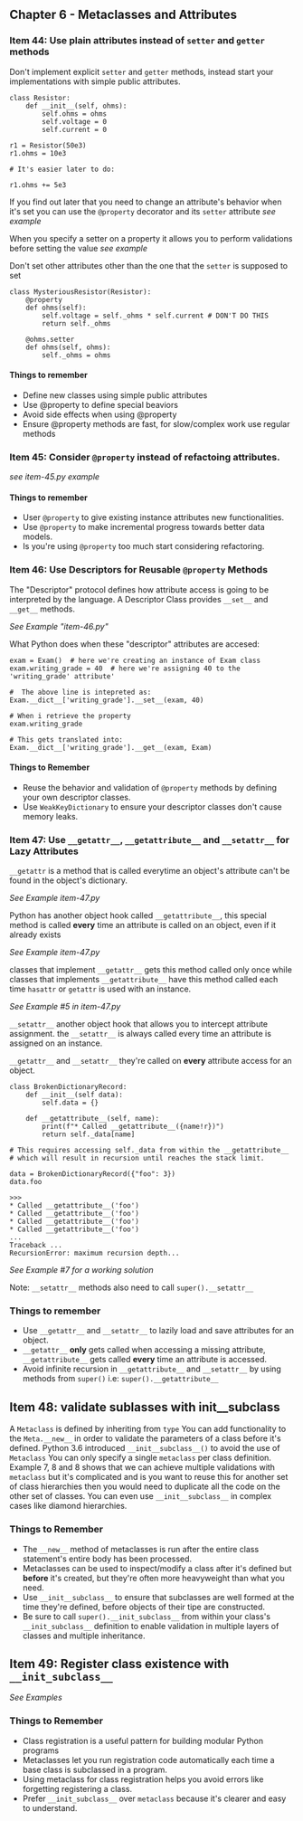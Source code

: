 ## Chapter 6 - Metaclasses and Attributes

### Item 44: Use plain attributes instead of `setter` and `getter` methods

Don't implement explicit `setter` and `getter` methods, instead start your implementations with simple public attributes.

```
class Resistor:
    def __init__(self, ohms):
        self.ohms = ohms
        self.voltage = 0
        self.current = 0

r1 = Resistor(50e3)
r1.ohms = 10e3

# It's easier later to do:

r1.ohms += 5e3
```

If you find out later that you need to change an attribute's behavior when it's set you can use the `@property` decorator and its `setter` attribute *see example*

When you specify a setter on a property it allows you to perform validations before setting the value *see example*

Don't set other attributes other than the one that the `setter` is supposed to set

```
class MysteriousResistor(Resistor):
    @property
    def ohms(self):
        self.voltage = self._ohms * self.current # DON'T DO THIS
        return self._ohms

    @ohms.setter
    def ohms(self, ohms):
        self._ohms = ohms
```

#### Things to remember

* Define new classes using simple public attributes
* Use @property to define special beaviors
* Avoid side effects when using @property
* Ensure @property methods are fast, for slow/complex work use regular methods

### Item 45: Consider `@property` instead of refactoing attributes.

*see item-45.py example*

#### Things to remember

* User `@property` to give existing instance attributes new functionalities.
* Use `@property` to make incremental progress towards better data models.
* Is you're using `@property` too much start considering refactoring.

### Item 46: Use Descriptors for Reusable `@property` Methods

The "Descriptor" protocol defines how attribute access is going to be interpreted by the language.
A Descriptor Class provides `__set__` and `__get__` methods.

*See Example "item-46.py"*

What Python does when these "descriptor" attributes are accesed:

```
exam = Exam()  # here we're creating an instance of Exam class
exam.writing_grade = 40  # here we're assigning 40 to the 'writing_grade' attribute'

#  The above line is intepreted as:
Exam.__dict__['writing_grade'].__set__(exam, 40)

# When i retrieve the property
exam.writing_grade

# This gets translated into:
Exam.__dict__['writing_grade'].__get__(exam, Exam)
```

#### Things to Remember

* Reuse the behavior and validation of `@property` methods by defining your own descriptor classes.
* Use `WeakKeyDictionary` to ensure your descriptor classes don't cause memory leaks.

### Item 47: Use `__getattr__`, `__getattribute__` and `__setattr__` for Lazy Attributes 

`__getattr` is a method that is called everytime an object's attribute can't be found in the object's dictionary.

*See Example item-47.py*

Python has another object hook called `__getattribute__`, this special method is called **every** time an attribute is called on an object, even if it already exists

*See Example item-47.py*

classes that implement `__getattr__` gets this method called only once while classes that implements `__getattribute__`  have this method called each time `hasattr` or `getattr` is used with an instance.

*See Example #5 in item-47.py*

`__setattr__` another object hook that allows you to intercept attribute assignment.
the `__setattr__` is always called every time an attribute is assigned on an instance.

`__getattr__` and `__setattr__` they're called on **every** attribute access for an object.

```
class BrokenDictionaryRecord:
    def __init__(self data):
        self.data = {}

    def __getattribute__(self, name):
        print(f"* Called __getattribute__({name!r})")
        return self._data[name]

# This requires accessing self._data from within the __getattribute__ 
# which will result in recursion until reaches the stack limit.

data = BrokenDictionaryRecord({"foo": 3})
data.foo

>>>
* Called __getattribute__('foo')
* Called __getattribute__('foo')
* Called __getattribute__('foo')
* Called __getattribute__('foo')
...
Traceback ...
RecursionError: maximum recursion depth...
```

*See Example #7 for a working solution*

Note: `__setattr__` methods also need to call `super().__setattr__` 

### Things to remember

* Use `__getattr__` and `__setattr__` to lazily load and save attributes for an object.
* `__getattr__` **only** gets called when accessing a missing attribute, `__getattribute__` gets called **every** time an attribute is accessed.
* Avoid infinite recursion in `__getattribute__` and `__setattr__` by using methods from `super()` i.e: `super().__getattribute__`


## Item 48: validate sublasses with __init__subclass__

A `Metaclass` is defined by inheriting from `type`
You can add functionality to the `Meta.__new__` in order to validate the parameters of a class before it's defined.
Python 3.6 introduced `__init__subclass__()` to avoid the use of `Metaclass`
You can only specify a single `metaclass` per class definition.
Example 7, 8 and 8 shows that we can achieve multiple validations with `metaclass` but it's complicated and is you want to reuse this for another set of class hierarchies then you would need to duplicate all the code on the other set of classes.
You can even use `__init__subclass__` in complex cases like diamond hierarchies.

### Things to Remember

* The `__new__` method of metaclasses is run after the entire class statement's entire body has been processed.
* Metaclasses can be used to inspect/modify a class after it's defined but **before** it's created, but they're often more heavyweight than what you need.
* Use `__init__subclass__` to ensure that subclasses are well formed at the time they're defined, before objects of their tipe are constructed.
* Be sure to call `super().__init_subclass__` from within your class's `__init_subclass__` definition to enable validation in multiple layers of classes and multiple inheritance.


## Item 49: Register class existence with `__init_subclass__`

*See Examples*

### Things to Remember

* Class registration is a useful pattern for building modular Python programs
* Metaclasses let you run registration code automatically each time a base class is subclassed in a program.
* Using metaclass for class registration helps you avoid errors like forgetting registering a class.
* Prefer `__init_subclass__` over `metaclass` because it's clearer and easy to understand.
